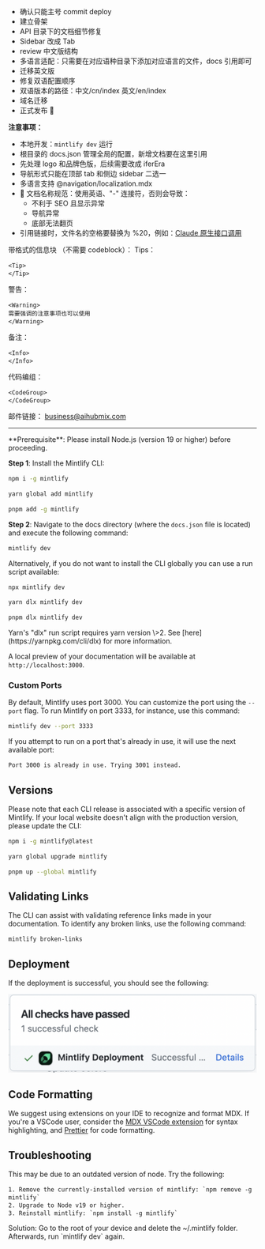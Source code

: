 - 确认只能主号 commit deploy
- 建立骨架
- API 目录下的文档细节修复
- Sidebar 改成 Tab
- review 中文版结构
- 多语言适配：只需要在对应语种目录下添加对应语言的文件，docs 引用即可
- 迁移英文版
- 修复双语配置顺序
- 双语版本的路径：中文/cn/index 英文/en/index
- 域名迁移
- 正式发布 🎉

**注意事项：**
- 本地开发：`mintlify dev` 运行
- 根目录的 docs.json 管理全局的配置，新增文档要在这里引用
- 先处理 logo 和品牌色版，后续需要改成 iferEra
- 导航形式只能在顶部 tab 和侧边 sidebar 二选一
- 多语言支持 @navigation/localization.mdx
- 📍 文档名称规范：使用英语、"-" 连接符，否则会导致：
  - 不利于 SEO 且显示异常
  - 导航异常
  - 底部无法翻页
- 引用链接时，文件名的空格要替换为 %20，例如：[Claude 原生接口调用](/api/Claude%20原生接口调用)
  
带格式的信息块 （不需要 codeblock）：
Tips：
```
<Tip>
</Tip>
```

警告：
```
<Warning>
需要强调的注意事项也可以使用
</Warning>
```

备注：
```
<Info>
</Info>
```

代码编组：
```
<CodeGroup>
</CodeGroup>
```

邮件链接：
[business@aihubmix.com](mailto:business@aihubmix.com)

---

<Info>
  **Prerequisite**: Please install Node.js (version 19 or higher) before proceeding.
</Info>

**Step 1**: Install the Mintlify CLI:

<CodeGroup>

```bash npm
npm i -g mintlify
```


```bash yarn
yarn global add mintlify
```


```bash pnpm
pnpm add -g mintlify
```

</CodeGroup>

**Step 2**: Navigate to the docs directory (where the `docs.json` file is located) and execute the following command:

```bash
mintlify dev
```

Alternatively, if you do not want to install the CLI globally you can use a run script available:

<CodeGroup>

```bash npm
npx mintlify dev
```


```bash yarn
yarn dlx mintlify dev
```


```bash pnpm
pnpm dlx mintlify dev
```

</CodeGroup>

<Warning>
  Yarn's "dlx" run script requires yarn version \>2. See [here](https://yarnpkg.com/cli/dlx) for more information.
</Warning>

A local preview of your documentation will be available at `http://localhost:3000`.

### Custom Ports

By default, Mintlify uses port 3000. You can customize the port using the `--port` flag. To run Mintlify on port 3333, for instance, use this command:

```bash
mintlify dev --port 3333
```

If you attempt to run on a port that's already in use, it will use the next available port:

```md
Port 3000 is already in use. Trying 3001 instead.
```

## Versions

Please note that each CLI release is associated with a specific version of Mintlify. If your local website doesn't align with the production version, please update the CLI:

<CodeGroup>

```bash npm
npm i -g mintlify@latest
```


```bash yarn
yarn global upgrade mintlify
```


```bash pnpm
pnpm up --global mintlify
```

</CodeGroup>

## Validating Links

The CLI can assist with validating reference links made in your documentation. To identify any broken links, use the following command:

```bash
mintlify broken-links
```

## Deployment

If the deployment is successful, you should see the following:

![You Did it](/images/deployment/checks-passed.png)

## Code Formatting

We suggest using extensions on your IDE to recognize and format MDX. If you're a VSCode user, consider the [MDX VSCode extension](https://marketplace.visualstudio.com/items?itemName=unifiedjs.vscode-mdx) for syntax highlighting, and [Prettier](https://marketplace.visualstudio.com/items?itemName=esbenp.prettier-vscode) for code formatting.

## Troubleshooting

<AccordionGroup>
  <Accordion title='Error: Could not load the "sharp" module using the darwin-arm64 runtime'>
    This may be due to an outdated version of node. Try the following:

    1. Remove the currently-installed version of mintlify: `npm remove -g mintlify`
    2. Upgrade to Node v19 or higher.
    3. Reinstall mintlify: `npm install -g mintlify`
  </Accordion>
  <Accordion title="Issue: Encountering an unknown error">
    Solution: Go to the root of your device and delete the ~/.mintlify folder. Afterwards, run `mintlify dev` again.
  </Accordion>
</AccordionGroup>
